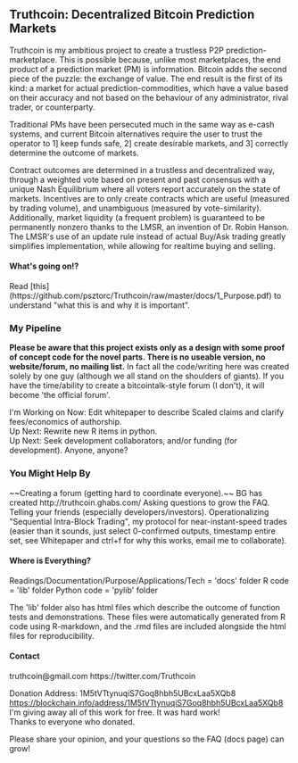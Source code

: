 <h2>Truthcoin: Decentralized Bitcoin Prediction Markets</h2>
Truthcoin is my ambitious project to create a trustless P2P prediction-marketplace. This is possible because, unlike most marketplaces, the end product of a prediction market (PM) is information. Bitcoin adds the second piece of the puzzle: the exchange of value. The end result is the first of its kind: a market for actual prediction-commodities, which have a value based on their accuracy and not based on the behaviour of any administrator, rival trader, or counterparty.

Traditional PMs have been persecuted much in the same way as e-cash systems, and current Bitcoin alternatives require the user to trust the operator to 1] keep funds safe, 2] create desirable markets, and 3] correctly determine the outcome of markets.  

Contract outcomes are determined in a trustless and decentralized way, through a weighted vote based on present and past consensus with a unique Nash Equilibrium where all voters report accurately on the state of markets. Incentives are to only create contracts which are useful (measured by trading volume), and unambiguous (measured by vote-similarity). Additionally, market liquidity (a frequent problem) is guaranteed to be permanently nonzero thanks to the LMSR, an invention of Dr. Robin Hanson. The LMSR's use of an update rule instead of actual Buy/Ask trading greatly simplifies implementation, while allowing for realtime buying and selling.

<h4>What's going on!?</h4>
Read [this](https://github.com/psztorc/Truthcoin/raw/master/docs/1_Purpose.pdf) to understand "what this is and why it is important".

<h3>My Pipeline</h3>

**Please be aware that this project exists only as a design with some proof of concept code for the novel parts. There is no useable version, no website/forum, no mailing list.** In fact all the code/writing here was created solely by one guy (although we all stand on the shoulders of giants). If you have the time/ability to create a bitcointalk-style forum (I don't), it will become 'the official forum'.  

I'm Working on Now: Edit whitepaper to describe Scaled claims and clarify fees/economics of authorship.  
Up Next:  Rewrite new R items in python.  
Up Next: Seek development collaborators, and/or funding (for development). Anyone, anyone?  

<h3>You Might Help By</h3>
~~Creating a forum (getting hard to coordinate everyone).~~ BG has created http://truthcoin.ghabs.com/  
Asking questions to grow the FAQ.  
Telling your friends (especially developers/investors).  
Operationalizing "Sequential Intra-Block Trading", my protocol for near-instant-speed trades (easier than it sounds, just select 0-confirmed outputs, timestamp entire set, see Whitepaper and ctrl+f for why this works, email me to collaborate).  


<h4>Where is Everything?</h4>
Readings/Documentation/Purpose/Applications/Tech = 'docs' folder  
R code = 'lib' folder  
Python code = 'pylib' folder  

The 'lib' folder also has html files which describe the outcome of function tests and demonstrations. These files were automatically generated from R code using R-markdown, and the .rmd files are included alongside the html files for reproducibility.

<h4>Contact</h4>
truthcoin@gmail.com  
https://twitter.com/Truthcoin  

Donation Address: 1M5tVTtynuqiS7Goq8hbh5UBcxLaa5XQb8  
https://blockchain.info/address/1M5tVTtynuqiS7Goq8hbh5UBcxLaa5XQb8  
I'm giving away all of this work for free. It was hard work!  
Thanks to everyone who donated.  
  
Please share your opinion, and your questions so the FAQ (docs page) can grow!  